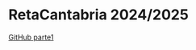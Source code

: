 # RetaCantabria 2024/2025

[GitHub parte1](https://github.com/adiezc10/RetaCantabria/blob/main/Parte1.md)